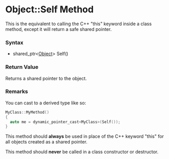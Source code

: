 # Object::Self Method
This is the equivalent to calling the C++ "this" keyword inside a class method, except it will return a safe shared pointer.

### Syntax

- shared_ptr\<[Object](README.md)\> Self()

### Return Value

Returns a shared pointer to the object.

### Remarks

You can cast to a derived type like so:
```c++
MyClass::MyMethod()
{
  auto me = dynamic_pointer_cast<MyClass>(Self());
}
```
This method should **always** be used in place of the C++ keyword "this" for all objects created as a shared pointer.

This method should **never** be called in a class constructor or destructor.

